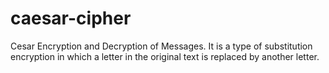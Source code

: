 # caesar-cipher
Cesar Encryption and Decryption of Messages. It is a type of substitution encryption in which a letter in the original text is replaced by another letter.
